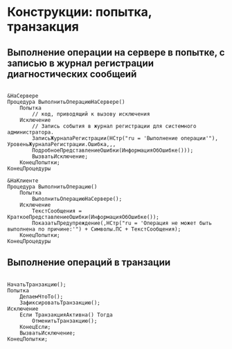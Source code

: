 # Конструкции: попытка, транзакция

## Выполнение операции на сервере в попытке, с записью в журнал регистрации диагностических сообщеий

```bsl

&НаСервере
Процедура ВыполнитьОперациюНаСервере()
	Попытка
		// код, приводящий к вызову исключения
	Исключение
		// Запись события в журнал регистрации для системного администратора.
		ЗаписьЖурналаРегистрации(НСтр("ru = 'Выполнение операции'"), УровеньЖурналаРегистрации.Ошибка,,,
		ПодробноеПредставлениеОшибки(ИнформацияОбОшибке()));
		ВызватьИсключение;
	КонецПопытки;
КонецПроцедуры

&НаКлиенте
Процедура ВыполнитьОперацию()
	Попытка
		ВыполнитьОперациюНаСервере();
	Исключение
		ТекстСообщения = КраткоеПредставлениеОшибки(ИнформацияОбОшибке());
		ПоказатьПредупреждение(,НСтр("ru = 'Операция не может быть выполнена по причине:'") + Символы.ПС + ТекстСообщения);
	КонецПопытки;
КонецПроцедуры

```

## Выполнение операций в транзации

```bsl

НачатьТранзакцию();
Попытка
    ДелаемЧтоТо();
    ЗафиксироватьТранзакцию();
Исключение
    Если ТранзакцияАктивна() Тогда
        ОтменитьТранзакцию();
    КонецЕсли;
    ВызватьИсключение;
КонецПопытки;

```
